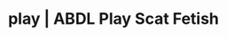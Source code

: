 ---
categories:
- Fantasy Kink
- Gender-Fluid
- Latex Fetish
- Virtual Sex
- Alt Romance
image: /assets/images/1747714096017.jpeg
layout: post
schema:
  description: Premium adult content featuring Scat Fetish, ABDL Play. High-quality
    visuals with provocative themes.
  keywords:
  - Alt Romance
  - Femdom
  - ABDL Play
  - Gothic Erotica
  - Vintage Boudoir
  - Body Positivity
  - Scat Fetish
  name: 1747714096017 | Scat Fetish ABDL Play
  type: VisualArtwork
seo:
  description: Featured content with artistic ABDL Play, Scat Fetish. HD images available.
  keywords: ABDL Play, Scat Fetish
  og_image: /assets/images/1747714096017.jpeg
  schema_type: VisualArtwork
tags:
- '#play'
- Scat Fetish
- ABDL Play
title: play | ABDL Play Scat Fetish
---
